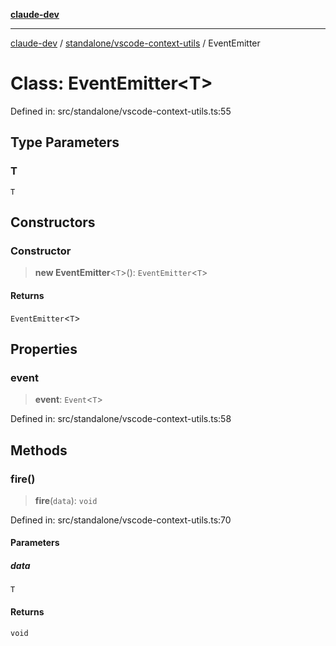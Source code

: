[**claude-dev**](../../../README.md)

***

[claude-dev](../../../README.md) / [standalone/vscode-context-utils](../README.md) / EventEmitter

# Class: EventEmitter\<T\>

Defined in: src/standalone/vscode-context-utils.ts:55

## Type Parameters

### T

`T`

## Constructors

### Constructor

> **new EventEmitter**\<`T`\>(): `EventEmitter`\<`T`\>

#### Returns

`EventEmitter`\<`T`\>

## Properties

### event

> **event**: `Event`\<`T`\>

Defined in: src/standalone/vscode-context-utils.ts:58

## Methods

### fire()

> **fire**(`data`): `void`

Defined in: src/standalone/vscode-context-utils.ts:70

#### Parameters

##### data

`T`

#### Returns

`void`

